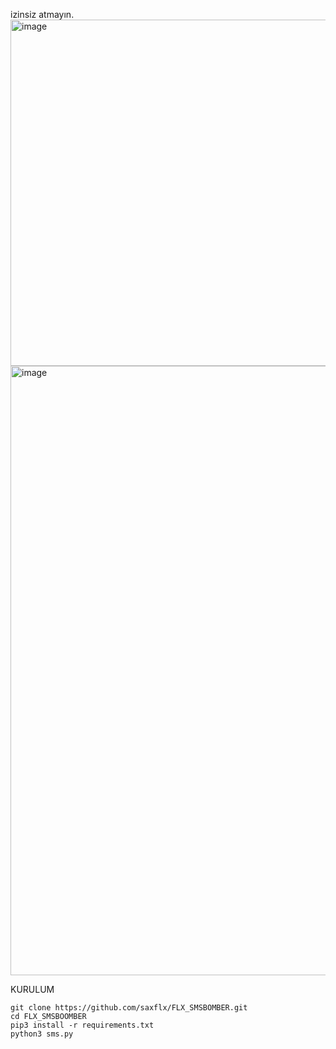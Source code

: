 izinsiz atmayın.  
<img width="901" height="554" alt="image" src="https://github.com/user-attachments/assets/dbde8ac5-d480-4ce2-80f4-21c7279319cb" />  
<img width="861" height="975" alt="image" src="https://github.com/user-attachments/assets/060f2091-9239-440a-8c01-08e93316d9bd" />  


KURULUM

    git clone https://github.com/saxflx/FLX_SMSBOMBER.git  
    cd FLX_SMSBOOMBER  
    pip3 install -r requirements.txt  
    python3 sms.py  
